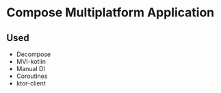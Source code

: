 # Compose Multiplatform Application

## Used
+	Decompose
+	MVI-kotlin
+	Manual DI
+	Coroutines 
+	ktor-client
